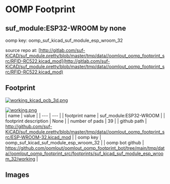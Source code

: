 # OOMP Footprint  
## suf_module:ESP32-WROOM  by none  
  
oomp key: oomp_suf_kicad_suf_module_esp_wroom_32  
  
source repo at: [http://gitlab.com/suf-KiCAD/suf_module.pretty/blob/master/tmp/data//oomlout_oomp_footprint_src/RFID-RC522.kicad_mod](http://gitlab.com/suf-KiCAD/suf_module.pretty/blob/master/tmp/data//oomlout_oomp_footprint_src/RFID-RC522.kicad_mod)  
## Footprint  
  
[![working_kicad_pcb_3d.png](working_kicad_pcb_3d_600.png)](working_kicad_pcb_3d.png)  
  
[![working.png](working_600.png)](working.png)  
| name | value | 
| --- | --- | 
| footprint name | suf_module:ESP32-WROOM | 
| footprint description | None | 
| number of pads | 39 | 
| github path | http://github.com/suf-KiCAD/suf_module.pretty/blob/master/tmp/data//oomlout_oomp_footprint_src/ESP-WROOM-32.kicad_mod | 
| oomp key | oomp_suf_kicad_suf_module_esp_wroom_32 | 
| oomp bot github | https://github.com/oomlout/oomlout_oomp_footprint_bot/tree/main/tmp/data//oomlout_oomp_footprint_src/footprints/suf_kicad_suf_module_esp_wroom_32/working | 
## Images  
